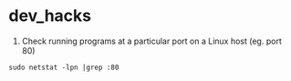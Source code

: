 # dev_hacks

1. Check running programs at a particular port on a Linux host (eg. port 80)
```
sudo netstat -lpn |grep :80
```
